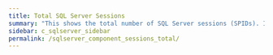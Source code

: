 ```yaml
---
title: ﻿Total SQL Server Sessions
summary: "This shows the total number of SQL Server sessions (SPIDs). It includes user and system sessions."
sidebar: c_sqlserver_sidebar
permalink: /sqlserver_component_sessions_total/
---
```

